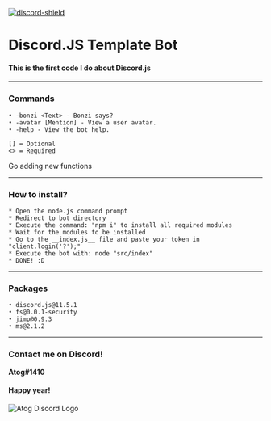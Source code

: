 [discord-invite]: https://discord.gg/pka6Kn2
[discord-shield]: https://img.shields.io/discord/595711627152719924?color=blue&label=Discord&logo=Discord&logoColor=white
[ ![discord-shield][] ][discord-invite]
# Discord.JS Template Bot
#### This is the first code I do about __Discord.js__

------------

### Commands
```
• -bonzi <Text> - Bonzi says?
• -avatar [Mention] - View a user avatar.
• -help - View the bot help.
```
```
[] = Optional
<> = Required
```
Go adding new functions

------------
### How to install?
```
* Open the node.js command prompt
* Redirect to bot directory
* Execute the command: "npm i" to install all required modules
* Wait for the modules to be installed
* Go to the __index.js__ file and paste your token in "client.login('?');"
* Execute the bot with: node "src/index"
* DONE! :D
```
------------
### Packages
```
• discord.js@11.5.1
• fs@0.0.1-security
• jimp@0.9.3
• ms@2.1.2
```
------------
### Contact me on Discord!
__Atog#1410__

#### Happy year!
![Atog Discord Logo](https://cdn.discordapp.com/avatars/647594401203224586/c40ce6aa71ca924049f0e1b74c77b7fc.png?size=2048)
  
